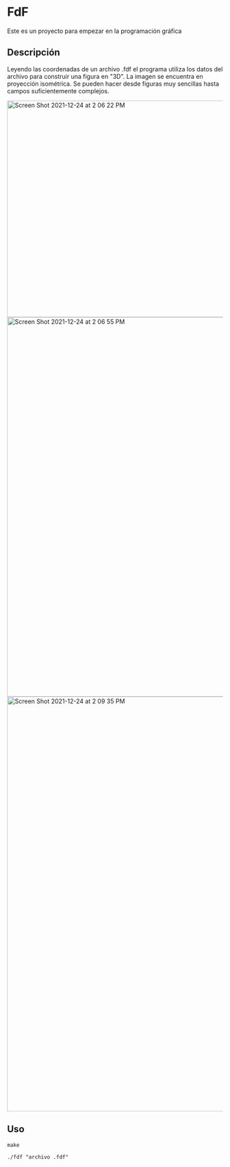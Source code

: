 # FdF
Este es un proyecto para empezar en la programación gráfica
## Descripción
Leyendo las coordenadas de un archivo .fdf el programa utiliza los datos del archivo para construir una figura en "3D".
La imagen se encuentra en proyección isométrica. Se pueden hacer desde figuras muy sencillas hasta campos suficientemente complejos.

<img width="505" alt="Screen Shot 2021-12-24 at 2 06 22 PM" src="https://user-images.githubusercontent.com/72702214/147354952-68637cc3-4419-4661-b112-c9551e623a28.png">
<img width="885" alt="Screen Shot 2021-12-24 at 2 06 55 PM" src="https://user-images.githubusercontent.com/72702214/147354960-4dccb491-fbd5-4add-beb1-a6dc0a846cd0.png">

<img width="967" alt="Screen Shot 2021-12-24 at 2 09 35 PM" src="https://user-images.githubusercontent.com/72702214/147355034-8b285a4b-7c64-43b3-828b-e0f95ffa5798.png">


## Uso

`make`

`./fdf "archivo .fdf"`
